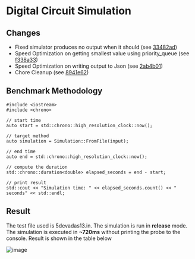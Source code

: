 # Digital Circuit Simulation

## Changes
- Fixed simulator produces no output when it should (see [33482ad](https://github.com/YoungWolf05/DigitalCircuitSimulation/commit/33482adc84fdc04d54c4c0a58a247e680e179c38))
- Speed Optimization on getting smallest value using priority_queue (see [f338a33](https://github.com/YoungWolf05/DigitalCircuitSimulation/commit/f338a338d642786b22f6d0b9ac8599b1d7346e32))
- Speed Optimization on writing output to Json (see [2ab4b01](https://github.com/YoungWolf05/DigitalCircuitSimulation/commit/2ab4b0114b41d15820f7f0348135e9c7ba6be9f6))
- Chore Cleanup (see [8941e62](https://github.com/YoungWolf05/DigitalCircuitSimulation/commit/8941e623c67309c836ba24466d2ae0a57d2f7622))

## Benchmark Methodology
```
#include <iostream>
#include <chrono>

// start time
auto start = std::chrono::high_resolution_clock::now();

// target method
auto simulation = Simulation::FromFile(input);

// end time
auto end = std::chrono::high_resolution_clock::now();

// compute the duration
std::chrono::duration<double> elapsed_seconds = end - start;

// print result 
std::cout << "Simulation time: " << elapsed_seconds.count() << " seconds" << std::endl;
```
## Result
The test file used is 5devadas13.in. The simulation is run in **release** mode. 
The simulation is executed in **~720ms** without printing the probe to the console. 
Result is shown in the table below

![image](https://github.com/YoungWolf05/DigitalCircuitSimulation/assets/100288056/2d9b53f2-6051-4998-ba39-c70e9f932ca6)

